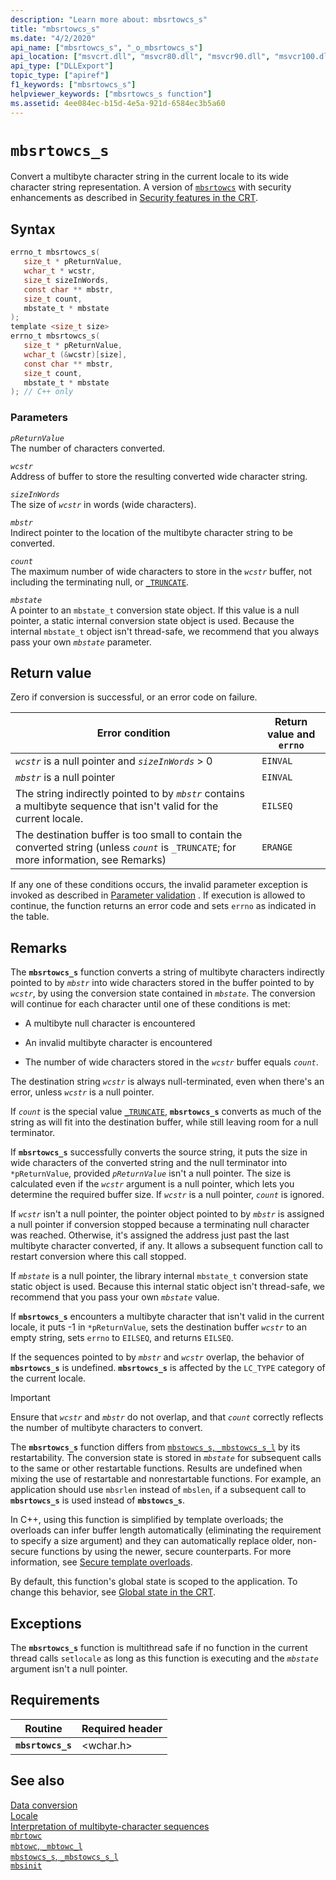 ```yaml
---
description: "Learn more about: mbsrtowcs_s"
title: "mbsrtowcs_s"
ms.date: "4/2/2020"
api_name: ["mbsrtowcs_s", "_o_mbsrtowcs_s"]
api_location: ["msvcrt.dll", "msvcr80.dll", "msvcr90.dll", "msvcr100.dll", "msvcr100_clr0400.dll", "msvcr110.dll", "msvcr110_clr0400.dll", "msvcr120.dll", "msvcr120_clr0400.dll", "ucrtbase.dll", "api-ms-win-crt-convert-l1-1-0.dll", "api-ms-win-crt-private-l1-1-0.dll"]
api_type: ["DLLExport"]
topic_type: ["apiref"]
f1_keywords: ["mbsrtowcs_s"]
helpviewer_keywords: ["mbsrtowcs_s function"]
ms.assetid: 4ee084ec-b15d-4e5a-921d-6584ec3b5a60
---
```

# `mbsrtowcs_s`

Convert a multibyte character string in the current locale to its wide character string representation. A version of [`mbsrtowcs`](mbsrtowcs.md) with security enhancements as described in [Security features in the CRT](../security-features-in-the-crt.md).

## Syntax

```C
errno_t mbsrtowcs_s(
   size_t * pReturnValue,
   wchar_t * wcstr,
   size_t sizeInWords,
   const char ** mbstr,
   size_t count,
   mbstate_t * mbstate
);
template <size_t size>
errno_t mbsrtowcs_s(
   size_t * pReturnValue,
   wchar_t (&wcstr)[size],
   const char ** mbstr,
   size_t count,
   mbstate_t * mbstate
); // C++ only
```

### Parameters

*`pReturnValue`*\
The number of characters converted.

*`wcstr`*\
Address of buffer to store the resulting converted wide character string.

*`sizeInWords`*\
The size of *`wcstr`* in words (wide characters).

*`mbstr`*\
Indirect pointer to the location of the multibyte character string to be converted.

*`count`*\
The maximum number of wide characters to store in the *`wcstr`* buffer, not including the terminating null, or [`_TRUNCATE`](../truncate.md).

*`mbstate`*\
A pointer to an `mbstate_t` conversion state object. If this value is a null pointer, a static internal conversion state object is used. Because the internal `mbstate_t` object isn't thread-safe, we recommend that you always pass your own *`mbstate`* parameter.

## Return value

Zero if conversion is successful, or an error code on failure.

| Error condition | Return value and `errno` |
|---|---|
| *`wcstr`* is a null pointer and *`sizeInWords`* > 0 | `EINVAL` |
| *`mbstr`* is a null pointer | `EINVAL` |
| The string indirectly pointed to by *`mbstr`* contains a multibyte sequence that isn't valid for the current locale. | `EILSEQ` |
| The destination buffer is too small to contain the converted string (unless *`count`* is `_TRUNCATE`; for more information, see Remarks) | `ERANGE` |

If any one of these conditions occurs, the invalid parameter exception is invoked as described in [Parameter validation](../parameter-validation.md) . If execution is allowed to continue, the function returns an error code and sets `errno` as indicated in the table.

## Remarks

The **`mbsrtowcs_s`** function converts a string of multibyte characters indirectly pointed to by *`mbstr`* into wide characters stored in the buffer pointed to by *`wcstr`*, by using the conversion state contained in *`mbstate`*. The conversion will continue for each character until one of these conditions is met:

- A multibyte null character is encountered

- An invalid multibyte character is encountered

- The number of wide characters stored in the *`wcstr`* buffer equals *`count`*.

The destination string *`wcstr`* is always null-terminated, even when there's an error, unless *`wcstr`* is a null pointer.

If *`count`* is the special value [`_TRUNCATE`](../truncate.md), **`mbsrtowcs_s`** converts as much of the string as will fit into the destination buffer, while still leaving room for a null terminator.

If **`mbsrtowcs_s`** successfully converts the source string, it puts the size in wide characters of the converted string and the null terminator into `*pReturnValue`, provided *`pReturnValue`* isn't a null pointer. The size is calculated even if the *`wcstr`* argument is a null pointer, which lets you determine the required buffer size. If *`wcstr`* is a null pointer, *`count`* is ignored.

If *`wcstr`* isn't a null pointer, the pointer object pointed to by *`mbstr`* is assigned a null pointer if conversion stopped because a terminating null character was reached. Otherwise, it's assigned the address just past the last multibyte character converted, if any. It allows a subsequent function call to restart conversion where this call stopped.

If *`mbstate`* is a null pointer, the library internal `mbstate_t` conversion state static object is used. Because this internal static object isn't thread-safe, we recommend that you pass your own *`mbstate`* value.

If **`mbsrtowcs_s`** encounters a multibyte character that isn't valid in the current locale, it puts -1 in `*pReturnValue`, sets the destination buffer *`wcstr`* to an empty string, sets `errno` to `EILSEQ`, and returns `EILSEQ`.

If the sequences pointed to by *`mbstr`* and *`wcstr`* overlap, the behavior of **`mbsrtowcs_s`** is undefined. **`mbsrtowcs_s`** is affected by the `LC_TYPE` category of the current locale.

> [!IMPORTANT]
> Ensure that *`wcstr`* and *`mbstr`* do not overlap, and that *`count`* correctly reflects the number of multibyte characters to convert.

The **`mbsrtowcs_s`** function differs from [`mbstowcs_s`, `_mbstowcs_s_l`](mbstowcs-s-mbstowcs-s-l.md) by its restartability. The conversion state is stored in *`mbstate`* for subsequent calls to the same or other restartable functions. Results are undefined when mixing the use of restartable and nonrestartable functions. For example, an application should use `mbsrlen` instead of `mbslen`, if a subsequent call to **`mbsrtowcs_s`** is used instead of **`mbstowcs_s`**.

In C++, using this function is simplified by template overloads; the overloads can infer buffer length automatically (eliminating the requirement to specify a size argument) and they can automatically replace older, non-secure functions by using the newer, secure counterparts. For more information, see [Secure template overloads](../secure-template-overloads.md).

By default, this function's global state is scoped to the application. To change this behavior, see [Global state in the CRT](../global-state.md).

## Exceptions

The **`mbsrtowcs_s`** function is multithread safe if no function in the current thread calls `setlocale` as long as this function is executing and the *`mbstate`* argument isn't a null pointer.

## Requirements

| Routine | Required header |
|---|---|
| **`mbsrtowcs_s`** | \<wchar.h> |

## See also

[Data conversion](../data-conversion.md)\
[Locale](../locale.md)\
[Interpretation of multibyte-character sequences](../interpretation-of-multibyte-character-sequences.md)\
[`mbrtowc`](mbrtowc.md)\
[`mbtowc`, `_mbtowc_l`](mbtowc-mbtowc-l.md)\
[`mbstowcs_s`, `_mbstowcs_s_l`](mbstowcs-s-mbstowcs-s-l.md)\
[`mbsinit`](mbsinit.md)
